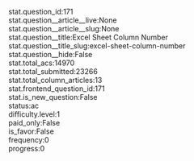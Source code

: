 stat.question_id:171  
stat.question__article__live:None  
stat.question__article__slug:None  
stat.question__title:Excel Sheet Column Number  
stat.question__title_slug:excel-sheet-column-number  
stat.question__hide:False  
stat.total_acs:14970  
stat.total_submitted:23266  
stat.total_column_articles:13  
stat.frontend_question_id:171  
stat.is_new_question:False  
status:ac  
difficulty.level:1  
paid_only:False  
is_favor:False  
frequency:0  
progress:0  
